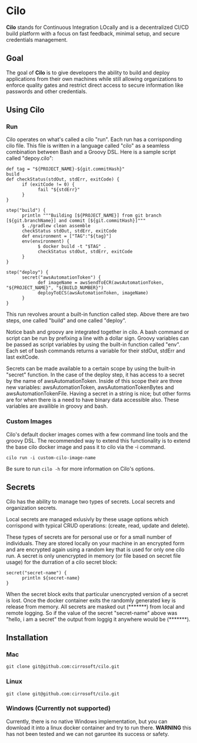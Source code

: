 # Cilo
__Cilo__ stands for Continuous Integration LOcally and is a decentralized CI/CD build platform with a focus on fast feedback, minimal setup, and secure credentials management. 

## Goal
The goal of __Cilo__ is to give developers the ability to build and deploy applications from their own machines while still allowing organizations to enforce quality gates and restrict direct access to secure information like passwords and other credentials.

## Using Cilo
### Run
Cilo operates on what's called a cilo "run". Each run has a corrisponding cilo file.
This file is written in a language called "cilo" as a seamless combination between Bash and
a Groovy DSL.
Here is a sample script called "depoy.cilo":
```
def tag = "${PROJECT_NAME}-${git.commitHash}"
build
def checkStatus(stdOut, stdErr, exitCode) {
      if (exitCode != 0) {
            fail "${stdErr}"
      }
}                   

step("build") {
      println """Building [${PROJECT_NAME}] from git branch [${git.branchName}] and commit [${git.commitHash}]"""
      $ ./gradlew clean assemble
      checkStatus stdOut, stdErr, exitCode
      def environment = ["TAG":"${tag}"]
      env(environment) {
            $ docker build -t "$TAG" . 
            checkStatus stdOut, stdErr, exitCode
      }
}

step("deploy") {
      secret("awsAutomationToken") {
            def imageName = awsSendToECR(awsAutomationToken, "${PROJECT_NAME}", "${BUILD_NUMBER}")
            deployToECS(awsAutomationToken, imageName)
      }
}
```
  This run revolves arount a built-in function called step. Above there are two steps,
one called "build" and one called "deploy".

  Notice bash and groovy are integrated together in cilo. A bash command or script can 
be run by prefixing a line with a dollar sign. Groovy variables can be passed as script 
variables by using the built-in function called "env". Each set of bash commands returns
a variable for their stdOut, stdErr and last exitCode.

  Secrets can be made available to a certain scope by using the built-in "secret" function.
In the case of the deploy step, it has access to a secret by the name of awsAutomationToken.
Inside of this scope their are three new variables: awsAutomationToken, awsAutomationTokenBytes and
awsAutomationTokenFile. Having a secret in a string is nice; but other forms are for when there
is a need to have binary data accessible also. These variables are availible in groovy and bash.
### Custom Images
  Cilo's default docker images comes with a few command line tools and the groovy DSL. The recommended way to extend this functionality is to extend the base cilo docker image and pass it to cilo via the -i command. 
  ```
  cilo run -i custom-cilo-image-name
  ```
  Be sure to run `cilo -h` for more information on Cilo's options.

## Secrets
  Cilo has the ability to manage two types of secrets.
Local secrets and organization secrets.

  Local secrets are managed exlusivly by these usage options which
corrispond with typical CRUD operations: (create, read, update and delete).

  These types of secrets are for personal use or for a small number of
individuals. They are stored locally on your machine in an encrypted form
and are encrypted again using a random key that is used for only one cilo run.
A secret is only unencrypted in memory (or file based on secret file usage) for
the durration of a cilo secret block:
```
secret("secret-name") {
      println ${secret-name}
}
```
  When the secret block exits that particular unencrypted version of 
a secret is lost. Once the docker container exits the randomly generated 
key is release from memory. All secrets are masked out (\*\*\*\*\*\*\*) from
local and remote logging. So if the value of the secret "secret-name" above was "hello, i am a secret" the output from loggig it anywhere would be (\*\*\*\*\*\*\*).

## Installation
### Mac
  `
  git clone git@github.com:cirrosoft/cilo.git
  `
  
### Linux
  `
  git clone git@github.com:cirrosoft/cilo.git
  `
  
### Windows (Currently not supported)
  Currently, there is no native Windows implementation, but you can download it into a linux docker container and try to run there. __WARNING__ this has not been tested and we can not garuntee its success or safety.
